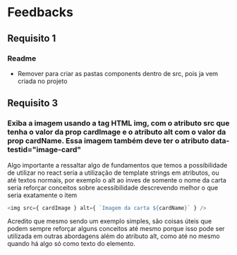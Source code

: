 # Feedbacks

## Requisito 1

### Readme
- Remover para criar as pastas components dentro de src, pois ja vem criada no projeto

## Requisito 3

### Exiba a imagem usando a tag HTML img, com o atributo src que tenha o valor da prop cardImage e o atributo alt com o valor da prop cardName. Essa imagem também deve ter o atributo data-testid="image-card"

Algo importante a ressaltar algo de fundamentos que temos a possibilidade de utilizar no react seria a utilização de template strings em atributos, ou até textos normais, por exemplo o alt ao inves de somente o nome da carta seria reforçar conceitos sobre acessibilidade descrevendo melhor o que seria exatamente o item 
```js
<img src={ cardImage } alt={ `Imagem da carta ${cardName}` } />
```

Acredito que mesmo sendo um exemplo simples, são coisas úteis que podem sempre reforçar alguns conceitos até mesmo porque isso pode ser utilizada em outras abordagens além do atributo alt, como até no mesmo quando há algo só como texto do elemento.
